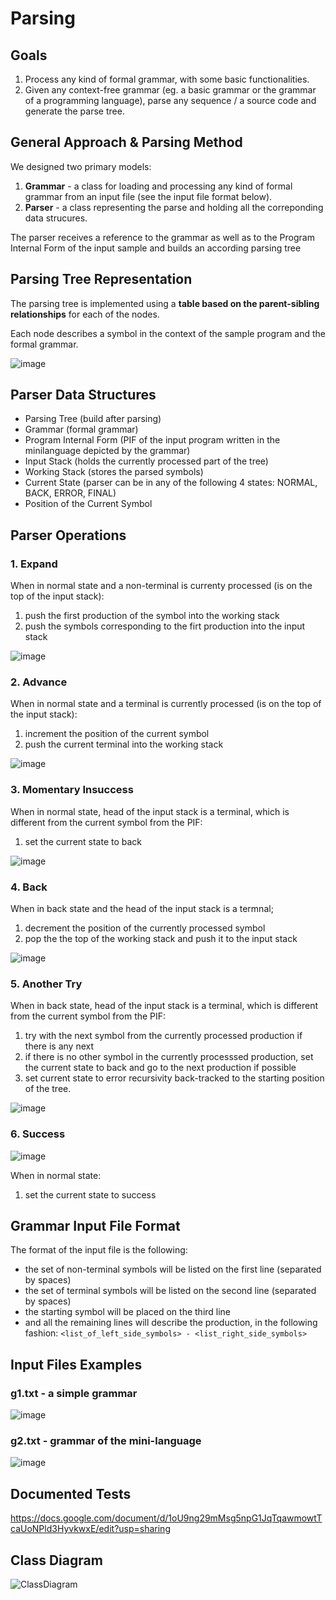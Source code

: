 # Parsing 

## Goals

1. Process any kind of formal grammar, with some basic functionalities.
2. Given any context-free grammar (eg. a basic grammar or the grammar of a programming language), parse any sequence / a source code and generate the parse tree.

## General Approach & Parsing Method

We designed two primary models:

1. **Grammar** - a class for loading and processing any kind of formal grammar from an input file (see the input file format below).
2. **Parser** - a class representing the parse and holding all the correponding data strucures.

The parser receives a reference to the grammar as well as to the Program Internal Form of the input sample and builds an according parsing tree

## Parsing Tree Representation

The parsing tree is implemented using a **table based on the parent-sibling relationships** for each of the nodes.

Each node describes a symbol in the context of the sample program and the formal grammar.

![image](https://user-images.githubusercontent.com/52594991/144616103-4978a3a5-f526-4b7a-b6d5-f4e57a833499.png)

## Parser Data Structures

* Parsing Tree (build after parsing)
* Grammar (formal grammar)
* Program Internal Form (PIF of the input program written in the minilanguage depicted by the grammar)
* Input Stack (holds the currently processed part of the tree)
* Working Stack (stores the parsed symbols)
* Current State (parser can be in any of the following 4 states: NORMAL, BACK, ERROR, FINAL)
* Position of the Current Symbol

## Parser Operations

### 1. Expand

When in normal state and a non-terminal is currenty processed (is on the top of the input stack):
   1. push the first production of the symbol into the working stack
   2. push the symbols corresponding to the firt production into the input stack

![image](https://user-images.githubusercontent.com/52594991/144620319-862ff1a3-9b99-4a39-bf1d-e3c5adfe6a1f.png)

### 2. Advance

When in normal state and a terminal is currently processed (is on the top of the input stack):
   1. increment the position of the current symbol
   2. push the current terminal into the working stack

![image](https://user-images.githubusercontent.com/52594991/144620381-16193216-1fc5-4fd6-a49c-55bc0ab1bcd6.png)

### 3. Momentary Insuccess

When in normal state, head of the input stack is a terminal, which is different from the current symbol from the PIF:
  1. set the current state to back


![image](https://user-images.githubusercontent.com/52594991/144620467-777b5dc7-4d23-495a-8c42-029f33b10636.png)

### 4. Back

When in back state and the head of the input stack is a termnal;
  1. decrement the position of the currently processed symbol
  2. pop the the top of the working stack and push it to the input stack

![image](https://user-images.githubusercontent.com/52594991/144620535-86e39d68-34b1-42d1-95a4-813bbe42febc.png)

### 5. Another Try

When in back state, head of the input stack is a terminal, which is different from the current symbol from the PIF:
  1. try with the next symbol from the currently processed production if there is any next
  2. if there is no other symbol in the currently processsed production, set the current state to back and go to the next production if possible
  3. set current state to error recursivity back-tracked to the starting position of the tree.

![image](https://user-images.githubusercontent.com/52594991/144620605-64f6c56f-3838-41cf-a532-b2c43094d613.png)

### 6. Success
![image](https://user-images.githubusercontent.com/52594991/144620670-cb8ced70-d1fe-4b0a-a7ed-f3464dc064e0.png)

When in normal state:
  1. set the current state to success

## Grammar Input File Format

The format of the input file is the following:
* the set of non-terminal symbols will be listed on the first line (separated by spaces)
* the set of terminal symbols will be listed on the second line (separated by spaces)
* the starting symbol will be placed on the third line
* and all the remaining lines will describe the production, in the following fashion: `<list_of_left_side_symbols> - <list_right_side_symbols>`

## Input Files Examples
### g1.txt - a simple grammar
![image](https://user-images.githubusercontent.com/52594991/142611694-8f579db8-0884-4504-80ca-78418d2ed7df.png)

### g2.txt - grammar of the mini-language
![image](https://user-images.githubusercontent.com/52594991/144614412-3101203e-18a7-4a0d-b163-c51ae109e404.png)

## Documented Tests

https://docs.google.com/document/d/1oU9ng29mMsg5npG1JqTqawmowtTcaUoNPld3HyvkwxE/edit?usp=sharing

## Class Diagram

![ClassDiagram](https://user-images.githubusercontent.com/52594991/144623950-114dc68d-37cd-40b7-8c87-179daf652bb5.jpeg)


